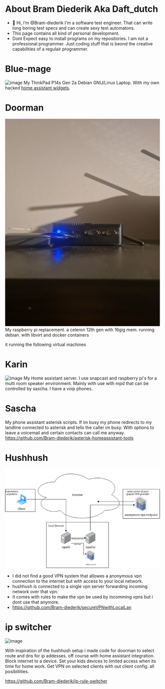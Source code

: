 # About Bram Diederik Aka Daft_dutch
- 👋 Hi, I’m @Bram-diederik I'm a software test engineer. That can write long boring test specs and can create sexy test automatons. 
- This page contains all kind of personal development. 
- Dont Expect easy to install programs on my repositories. I am not a professional programmer. Just coding stuff that is beond the creative capabilities of a regulair programmer. 


# Blue-mage
![image](https://github.com/Bram-diederik/Bram-diederik/assets/53519837/80041a3d-8340-4944-9a74-7de338c38c61)
My ThinkPad P14s Gen 2a Debian GNU/Linux Laptop. With my own hacked [home assistant widgets](https://community.home-assistant.io/t/kde-widgets/552152). 

# Doorman
![image](./16898013442449084130202921961960.jpg)
My raspberry pi replacement. a celeron 12th gen with 16gig mem. 
running debian. with libvirt and docker containers

it running the following virtual machines

# Karin
![image](https://github.com/Bram-diederik/Bram-diederik/assets/53519837/aae3dc70-90fe-4f1d-93a3-02b13b35c512)
My Home assistant server. I use snapcast and raspberry pi's for a multi room speaker environment. Mainly with use with mpd that can be controlled by sascha. I have a voip phones.


# Sascha
My phone assistant asterisk scripts.  If im busy my phone redirects to my landline connected to asterisk and tells the caller im busy. With options to leave a voicemail and certain contacts can call me anyway. 
https://github.com/Bram-diederik/asterisk-homeassistant-tools

# Hushhush
![image](https://github.com/Bram-diederik/secureVPNwithLocalLan/raw/main/images/vpnMap.drawio.png)
- I did not find a good VPN system that allowes a anonymous vpn connection to the internet but with access to your local network. 
- hushhush is connected to a single vpn server forwarding incoming network over that vpn.
- It comes with rules to make the vpn be used by incomming vpns but i dont use that anymore.
- https://github.com/Bram-diederik/secureVPNwithLocalLan

# ip switcher
![image](https://raw.githubusercontent.com/Bram-diederik/ip-rule-switcher/main/images/ip-rule-switcher.png)

With inspiration of the hushhush setup i made code for doorman to select route and dns for ip addesses. 
off course with home assistant integration. 
Block internet to a device. Set your kids devices to limited access when its time for home work. Get VPN on selected clients with out client config. all posiblilities. 

https://github.com/Bram-diederik/ip-rule-switcher
<!---
Bram-diederik/Bram-diederik is a ✨ special ✨ repository because its `README.md` (this file) appears on your GitHub profile.
You can click the Preview link to take a look at your changes.
--->
